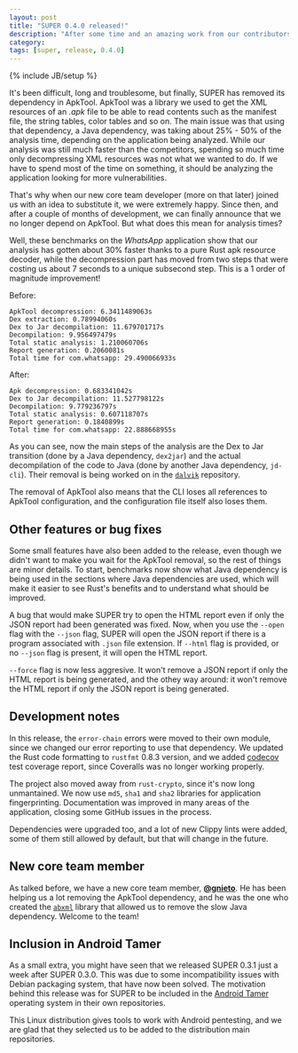 ```yaml
---
layout: post
title: "SUPER 0.4.0 released!"
description: "After some time and an amazing work from our contributors, here we have SUPER 0.4.0 without the APKTool dependency"
category:
tags: [super, release, 0.4.0]
---
```

{% include JB/setup %}

It's been difficult, long and troublesome, but finally, SUPER has removed its dependency in ApkTool.
ApkTool was a library we used to get the XML resources of an *.apk* file to be able to read contents
such as the manifest file, the string tables, color tables and so on. The main issue was that using
that dependency, a Java dependency, was taking about 25% - 50% of the analysis time, depending on
the application being analyzed. While our analysis was still much faster than the competitors,
spending so much time only decompressing XML resources was not what we wanted to do. If we have to
spend most of the time on something, it should be analyzing the application looking for more
vulnerabilities.

That's why when our new core team developer (more on that later) joined us with an idea to
substitute it, we were extremely happy. Since then, and after a couple of months of development, we
can finally announce that we no longer depend on ApkTool. But what does this mean for analysis
times?

Well, these benchmarks on the *WhatsApp* application show that our analysis has gotten about 30%
faster thanks to a pure Rust apk resource decoder, while the decompression part has moved from two
steps that were costing us about 7 seconds to a unique subsecond step. This is a 1 order of
magnitude improvement!

Before:
```text
ApkTool decompression: 6.3411489063s
Dex extraction: 0.78994060s
Dex to Jar decompilation: 11.679701717s
Decompilation: 9.956497479s
Total static analysis: 1.210060706s
Report generation: 0.2060081s
Total time for com.whatsapp: 29.490066933s
```

After:
```text
Apk decompression: 0.683341042s
Dex to Jar decompilation: 11.527798122s
Decompilation: 9.779236797s
Total static analysis: 0.607118707s
Report generation: 0.1840899s
Total time for com.whatsapp: 22.888668955s
```

As you can see, now the main steps of the analysis are the Dex to Jar transition (done by a Java
dependency, `dex2jar`) and the actual decompilation of the code to Java (done by another Java
dependency, `jd-cli`). Their removal is being worked on in the [`dalvik`][dalvik] repository.

The removal of ApkTool also means that the CLI loses all references to ApkTool configuration, and
the configuration file itself also loses them.

## Other features or bug fixes

Some small features have also been added to the release, even though we didn't want to make you wait
for the ApkTool removal, so the rest of things are minor details. To start, benchmarks now show what
Java dependency is being used in the sections where Java dependencies are used, which will make it
easier to see Rust's benefits and to understand what should be improved.

A bug that would make SUPER try to open the HTML report even if only the JSON report had been
generated was fixed. Now, when you use the `--open` flag with the `--json` flag, SUPER will open
the JSON report if there is a program associated with `.json` file extension. If `--html` flag is
provided, or no `--json` flag is present, it will open the HTML report.

`--force` flag is now less aggresive. It won't remove a JSON report if only the HTML report is being
generated, and the othey way around: it won't remove the HTML report if only the JSON report is
being generated.

## Development notes

In this release, the `error-chain` errors were moved to their own module, since we changed our error
reporting to use that dependency. We updated the Rust code formatting to `rustfmt` 0.8.3 version,
and we added [codecov][codecov] test coverage report, since Coveralls was no longer working
properly.

The project also moved away from `rust-crypto`, since it's now long unmantained. We now use `md5`,
`sha1` and `sha2` libraries for application fingerprinting. Documentation was improved in many areas
of the application, closing some GitHub issues in the process.

Dependencies were upgraded too, and a lot of new Clippy lints were added, some of them still allowed
by default, but that will change in the future.

## New core team member

As talked before, we have a new core team member, [**@gnieto**][gh_gnieto]. He has been helping us a
lot removing the ApkTool dependency, and he was the one who created the [`abxml`][abxml] library
that allowed us to remove the slow Java dependency. Welcome to the team!

## Inclusion in Android Tamer

As a small extra, you might have seen that we released SUPER 0.3.1 just a week after SUPER 0.3.0.
This was due to some incompatibility issues with Debian packaging system, that have now been solved.
The motivation behind this release was for SUPER to be included in the [Android Tamer][a_tamer]
operating system in their own repositories.

This Linux distribution gives tools to work with Android pentesting, and we are glad that they
selected us to be added to the distribution main repositories.

[dalvik]: https://github.com/SUPERAndroidAnalyzer/dalvik
[codecov]: https://codecov.io/gh/SUPERAndroidAnalyzer/super
[gh_gnieto]: https://github.com/gnieto
[abxml]: https://github.com/gnieto/abxml-rs
[a_tamer]: https://androidtamer.com/
